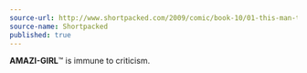 ```yaml
---
source-url: http://www.shortpacked.com/2009/comic/book-10/01-this-man-this-manhattan/criticism/
source-name: Shortpacked
published: true
---
```


<p><strong>AMAZI-GIRL</strong>™ is immune to criticism.</p>


